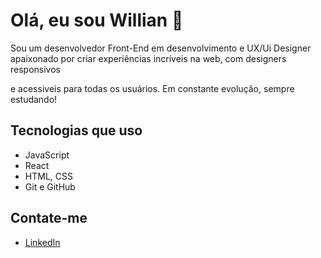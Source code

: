 # Olá, eu sou Willian 👋

Sou um desenvolvedor Front-End em desenvolvimento e UX/Ui Designer apaixonado por criar experiências incríveis na web, com designers responsivos

e acessiveis para todas os usuários. Em constante evolução, sempre estudando!

## Tecnologias que uso
- JavaScript
- React
- HTML, CSS
- Git e GitHub

## Contate-me
- [LinkedIn](www.linkedin.com/in/willian-moura-ux)

